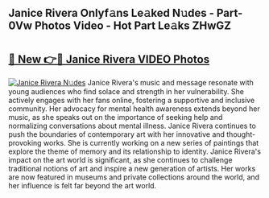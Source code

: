 ## Janice Rivera Onlyf𝚊ns Le𝚊ked N𝚞des - Part-0Vw Photos Video - Hot Part Le𝚊ks ZHwGZ

# <h2><a href="http://ab28308.deff.icu/?id=Janice+Rivera">🔗 New 👉🔴 Janice Rivera VIDEO Photos</a></h2>

[![Janice Rivera N𝚞des](https://i.imgur.com/rIISA9y.gif)](http://ab28308.deff.icu/?id=Janice+Rivera)
Janice Rivera's music and message resonate with young audiences who find solace and strength in her vulnerability. She actively engages with her fans online, fostering a supportive and inclusive community. Her advocacy for mental health awareness extends beyond her music, as she speaks out on the importance of seeking help and normalizing conversations about mental illness. Janice Rivera continues to push the boundaries of contemporary art with her innovative and thought-provoking works. She is currently working on a new series of paintings that explore the theme of memory and its relationship to identity. Janice Rivera's impact on the art world is significant, as she continues to challenge traditional notions of art and inspire a new generation of artists. Her works are now featured in museums and private collections around the world, and her influence is felt far beyond the art world.
